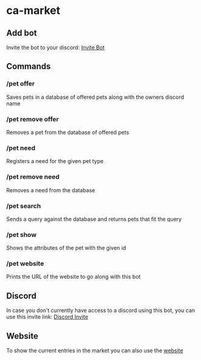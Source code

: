 # ca-market

## Add bot
Invite the bot to your discord: [Invite Bot](https://discord.com/api/oauth2/authorize?client_id=1002659405025788035&permissions=2048&scope=applications.commands%20bot)

## Commands

### /pet offer 
Saves pets in a database of offered pets along with the owners discord name

### /pet remove offer
Removes a pet from the database of offered pets

### /pet need
Registers a need for the given pet type

### /pet remove need
Removes a need from the database

### /pet search
Sends a query against the database and returns pets that fit the query

### /pet show
Shows the attributes of the pet with the given id

### /pet website
Prints the URL of the website to go along with this bot

## Discord
In case you don't currently have access to a discord using this bot, you can use this invite link:
[Discord Invite](https://discord.gg/JX67FXCaYK)

## Website
To show the current entries in the market you can also use the [website](https://ca-page-81b2e.web.app)
